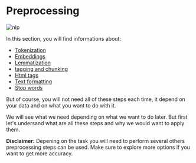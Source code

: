 # Preprocessing

![nlp](https://miro.medium.com/max/9000/1*h0mO4PdZaQKtbwWJW40FKQ.jpeg)

In this section, you will find informations about:

 * [Tokenization](./1.tokenization.ipynb)
 * [Embeddings](./2.word_embedding.ipynb)
 * [Lemmatization](./3.Lemmatization.ipynb)
 * [tagging and chunking](./4.tagging_and_chunking.ipynb)
 * [Html tags](./5.html_tags.ipynb)
 * [Text formatting](./6.text_formatting.ipynb)
 * [Stop words](./7.stop_words.ipynb)

But of course, you will not need all of these steps each time, it depend on your data and  on what you want to do with it.

We will see what we need depending on what we want to do later. But first let's undersand what are all these steps and why we would want to apply them.

**Disclaimer:** Depening on the task you will need to perform several others preprocessing steps can be used. Make sure to explore more options if you want to get more accuracy.
